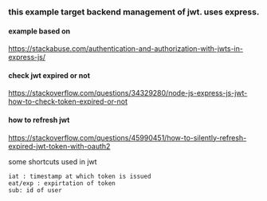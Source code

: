 ### this example target backend management of jwt. uses express.

#### example based on 

https://stackabuse.com/authentication-and-authorization-with-jwts-in-express-js/

#### check jwt expired or not

https://stackoverflow.com/questions/34329280/node-js-express-js-jwt-how-to-check-token-expired-or-not

#### how to refresh jwt

https://stackoverflow.com/questions/45990451/how-to-silently-refresh-expired-jwt-token-with-oauth2


some shortcuts used in jwt

    iat : timestamp at which token is issued
    eat/exp : expirtation of token
    sub: id of user
